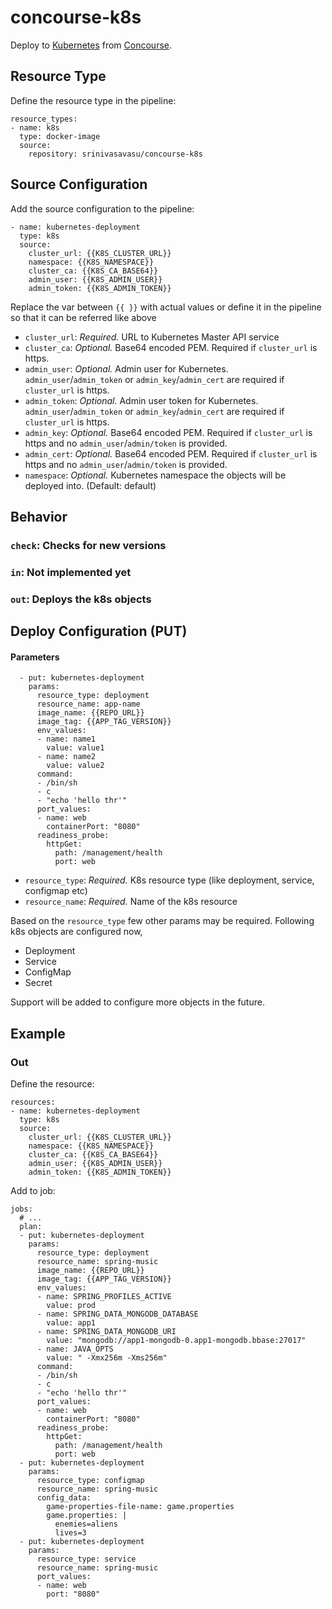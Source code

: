 # concourse-k8s

Deploy to [Kubernetes](https://github.com/kubernetes/kubernetes) from [Concourse](https://concourse.ci/).

## Resource Type

Define the resource type in the pipeline:
```
resource_types:
- name: k8s
  type: docker-image
  source:
    repository: srinivasavasu/concourse-k8s
```
## Source Configuration

Add the source configuration to the pipeline:
```
- name: kubernetes-deployment
  type: k8s
  source:
    cluster_url: {{K8S_CLUSTER_URL}}
    namespace: {{K8S_NAMESPACE}}
    cluster_ca: {{K8S_CA_BASE64}}
    admin_user: {{K8S_ADMIN_USER}}
    admin_token: {{K8S_ADMIN_TOKEN}}
```
Replace the var between `{{ }}` with actual values or define it in the pipeline so that it can be referred like above


* `cluster_url`: *Required.* URL to Kubernetes Master API service
* `cluster_ca`: *Optional.* Base64 encoded PEM. Required if `cluster_url` is https.
* `admin_user`: *Optional.* Admin user for Kubernetes.  `admin_user`/`admin_token` or `admin_key`/`admin_cert` are required if `cluster_url` is https.
* `admin_token`: *Optional.* Admin user token for Kubernetes.  `admin_user`/`admin_token` or `admin_key`/`admin_cert` are required if `cluster_url` is https.
* `admin_key`: *Optional.* Base64 encoded PEM. Required if `cluster_url` is https and no `admin_user`/`admin/token` is provided.
* `admin_cert`: *Optional.* Base64 encoded PEM. Required if `cluster_url` is https and no `admin_user`/`admin/token` is provided.
* `namespace`: *Optional.* Kubernetes namespace the objects will be deployed into. (Default: default)

## Behavior

### `check`: Checks for new versions

### `in`: Not implemented yet

### `out`: Deploys the k8s objects

## Deploy Configuration (PUT)

#### Parameters

```
  - put: kubernetes-deployment
    params:
      resource_type: deployment
      resource_name: app-name
      image_name: {{REPO_URL}}
      image_tag: {{APP_TAG_VERSION}}
      env_values:
      - name: name1
        value: value1
      - name: name2
        value: value2
      command:
      - /bin/sh
      - c
      - "echo 'hello thr'"
      port_values:
      - name: web
        containerPort: "8080"
      readiness_probe:
        httpGet:
          path: /management/health
          port: web
```

* `resource_type`: *Required.* K8s resource type (like deployment, service, configmap etc) 
* `resource_name`: *Required.* Name of the k8s resource

Based on the `resource_type` few other params may be required. Following k8s objects are configured now,
* Deployment
* Service
* ConfigMap
* Secret

Support will be added to configure more objects in the future.

## Example

### Out

Define the resource:

```
resources:
- name: kubernetes-deployment
  type: k8s
  source:
    cluster_url: {{K8S_CLUSTER_URL}}
    namespace: {{K8S_NAMESPACE}}
    cluster_ca: {{K8S_CA_BASE64}}
    admin_user: {{K8S_ADMIN_USER}}
    admin_token: {{K8S_ADMIN_TOKEN}}
```

Add to job:

```
jobs:
  # ...
  plan:
  - put: kubernetes-deployment
    params:
      resource_type: deployment
      resource_name: spring-music
      image_name: {{REPO_URL}}
      image_tag: {{APP_TAG_VERSION}}
      env_values:
      - name: SPRING_PROFILES_ACTIVE
        value: prod
      - name: SPRING_DATA_MONGODB_DATABASE
        value: app1
      - name: SPRING_DATA_MONGODB_URI
        value: "mongodb://app1-mongodb-0.app1-mongodb.bbase:27017"
      - name: JAVA_OPTS
        value: " -Xmx256m -Xms256m"
      command:
      - /bin/sh
      - c
      - "echo 'hello thr'"
      port_values:
      - name: web
        containerPort: "8080"
      readiness_probe:
        httpGet:
          path: /management/health
          port: web
  - put: kubernetes-deployment
    params:
      resource_type: configmap
      resource_name: spring-music
      config_data:
        game-properties-file-name: game.properties
        game.properties: |
          enemies=aliens
          lives=3
  - put: kubernetes-deployment
    params:
      resource_type: service
      resource_name: spring-music
      port_values:
      - name: web
        port: "8080"
```